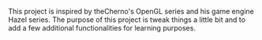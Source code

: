 This project is inspired by theCherno's OpenGL series and his game engine Hazel series. 
The purpose of this project is tweak things a little bit and to add a few additional functionalities for learning purposes. 
